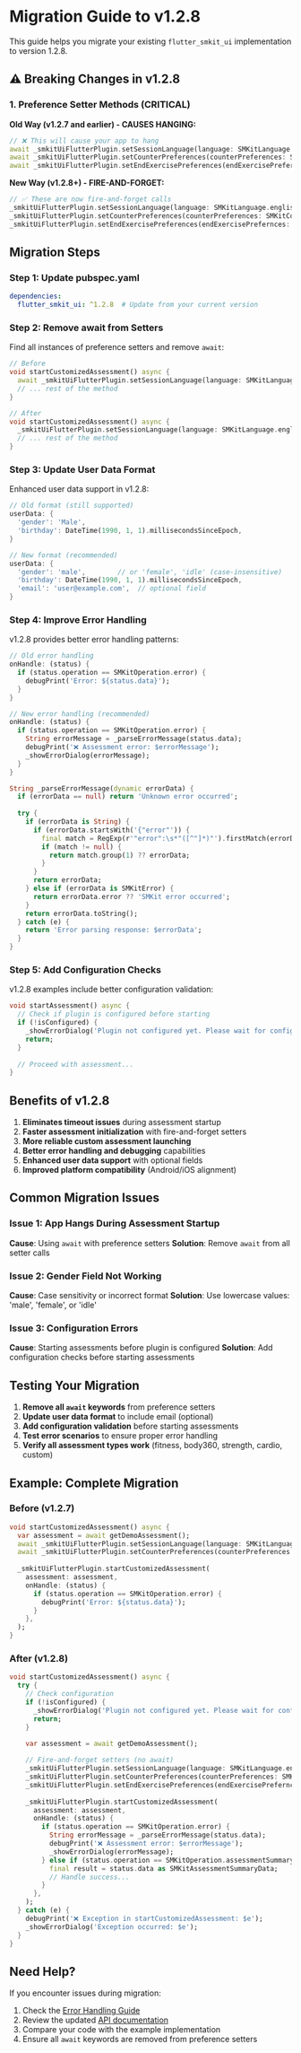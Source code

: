 # Migration Guide to v1.2.8

This guide helps you migrate your existing `flutter_smkit_ui` implementation to version 1.2.8.

## ⚠️ Breaking Changes in v1.2.8

### 1. Preference Setter Methods (CRITICAL)

**Old Way (v1.2.7 and earlier) - CAUSES HANGING:**
```dart
// ❌ This will cause your app to hang
await _smkitUiFlutterPlugin.setSessionLanguage(language: SMKitLanguage.english);
await _smkitUiFlutterPlugin.setCounterPreferences(counterPreferences: SMKitCounterPreferences.perfectOnly);
await _smkitUiFlutterPlugin.setEndExercisePreferences(endExercisePrefernces: SMKitEndExercisePreferences.targetBased);
```

**New Way (v1.2.8+) - FIRE-AND-FORGET:**
```dart
// ✅ These are now fire-and-forget calls
_smkitUiFlutterPlugin.setSessionLanguage(language: SMKitLanguage.english);
_smkitUiFlutterPlugin.setCounterPreferences(counterPreferences: SMKitCounterPreferences.perfectOnly);
_smkitUiFlutterPlugin.setEndExercisePreferences(endExercisePrefernces: SMKitEndExercisePreferences.targetBased);
```

## Migration Steps

### Step 1: Update pubspec.yaml

```yaml
dependencies:
  flutter_smkit_ui: ^1.2.8  # Update from your current version
```

### Step 2: Remove await from Setters

Find all instances of preference setters and remove `await`:

```dart
// Before
void startCustomizedAssessment() async {
  await _smkitUiFlutterPlugin.setSessionLanguage(language: SMKitLanguage.english);
  // ... rest of the method
}

// After
void startCustomizedAssessment() async {
  _smkitUiFlutterPlugin.setSessionLanguage(language: SMKitLanguage.english);
  // ... rest of the method
}
```

### Step 3: Update User Data Format

Enhanced user data support in v1.2.8:

```dart
// Old format (still supported)
userData: {
  'gender': 'Male',
  'birthday': DateTime(1990, 1, 1).millisecondsSinceEpoch,
}

// New format (recommended)
userData: {
  'gender': 'male',        // or 'female', 'idle' (case-insensitive)
  'birthday': DateTime(1990, 1, 1).millisecondsSinceEpoch,
  'email': 'user@example.com',  // optional field
}
```

### Step 4: Improve Error Handling

v1.2.8 provides better error handling patterns:

```dart
// Old error handling
onHandle: (status) {
  if (status.operation == SMKitOperation.error) {
    debugPrint('Error: ${status.data}');
  }
}

// New error handling (recommended)
onHandle: (status) {
  if (status.operation == SMKitOperation.error) {
    String errorMessage = _parseErrorMessage(status.data);
    debugPrint('❌ Assessment error: $errorMessage');
    _showErrorDialog(errorMessage);
  }
}

String _parseErrorMessage(dynamic errorData) {
  if (errorData == null) return 'Unknown error occurred';
  
  try {
    if (errorData is String) {
      if (errorData.startsWith('{"error"')) {
        final match = RegExp(r'"error":\s*"([^"]*)"').firstMatch(errorData);
        if (match != null) {
          return match.group(1) ?? errorData;
        }
      }
      return errorData;
    } else if (errorData is SMKitError) {
      return errorData.error ?? 'SMKit error occurred';
    }
    return errorData.toString();
  } catch (e) {
    return 'Error parsing response: $errorData';
  }
}
```

### Step 5: Add Configuration Checks

v1.2.8 examples include better configuration validation:

```dart
void startAssessment() async {
  // Check if plugin is configured before starting
  if (!isConfigured) {
    _showErrorDialog('Plugin not configured yet. Please wait for configuration to complete.');
    return;
  }
  
  // Proceed with assessment...
}
```

## Benefits of v1.2.8

1. **Eliminates timeout issues** during assessment startup
2. **Faster assessment initialization** with fire-and-forget setters
3. **More reliable custom assessment launching**
4. **Better error handling and debugging** capabilities
5. **Enhanced user data support** with optional fields
6. **Improved platform compatibility** (Android/iOS alignment)

## Common Migration Issues

### Issue 1: App Hangs During Assessment Startup

**Cause**: Using `await` with preference setters
**Solution**: Remove `await` from all setter calls

### Issue 2: Gender Field Not Working

**Cause**: Case sensitivity or incorrect format
**Solution**: Use lowercase values: 'male', 'female', or 'idle'

### Issue 3: Configuration Errors

**Cause**: Starting assessments before plugin is configured
**Solution**: Add configuration checks before starting assessments

## Testing Your Migration

1. **Remove all `await` keywords** from preference setters
2. **Update user data format** to include email (optional)
3. **Add configuration validation** before starting assessments
4. **Test error scenarios** to ensure proper error handling
5. **Verify all assessment types work** (fitness, body360, strength, cardio, custom)

## Example: Complete Migration

### Before (v1.2.7)
```dart
void startCustomizedAssessment() async {
  var assessment = await getDemoAssessment();
  await _smkitUiFlutterPlugin.setSessionLanguage(language: SMKitLanguage.english);
  await _smkitUiFlutterPlugin.setCounterPreferences(counterPreferences: SMKitCounterPreferences.perfectOnly);
  
  _smkitUiFlutterPlugin.startCustomizedAssessment(
    assessment: assessment,
    onHandle: (status) {
      if (status.operation == SMKitOperation.error) {
        debugPrint('Error: ${status.data}');
      }
    },
  );
}
```

### After (v1.2.8)
```dart
void startCustomizedAssessment() async {
  try {
    // Check configuration
    if (!isConfigured) {
      _showErrorDialog('Plugin not configured yet. Please wait for configuration to complete.');
      return;
    }

    var assessment = await getDemoAssessment();
    
    // Fire-and-forget setters (no await)
    _smkitUiFlutterPlugin.setSessionLanguage(language: SMKitLanguage.english);
    _smkitUiFlutterPlugin.setCounterPreferences(counterPreferences: SMKitCounterPreferences.perfectOnly);
    _smkitUiFlutterPlugin.setEndExercisePreferences(endExercisePrefernces: SMKitEndExercisePreferences.targetBased);
    
    _smkitUiFlutterPlugin.startCustomizedAssessment(
      assessment: assessment,
      onHandle: (status) {
        if (status.operation == SMKitOperation.error) {
          String errorMessage = _parseErrorMessage(status.data);
          debugPrint('❌ Assessment error: $errorMessage');
          _showErrorDialog(errorMessage);
        } else if (status.operation == SMKitOperation.assessmentSummaryData && status.data != null) {
          final result = status.data as SMKitAssessmentSummaryData;
          // Handle success...
        }
      },
    );
  } catch (e) {
    debugPrint('❌ Exception in startCustomizedAssessment: $e');
    _showErrorDialog('Exception occurred: $e');
  }
}
```

## Need Help?

If you encounter issues during migration:

1. Check the [Error Handling Guide](errorHandling.md)
2. Review the updated [API documentation](../README.md)
3. Compare your code with the example implementation
4. Ensure all `await` keywords are removed from preference setters